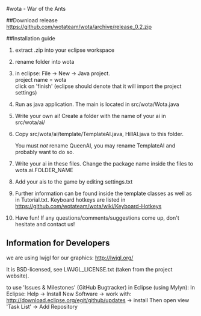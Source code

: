 #wota - War of the Ants

##Download release
https://github.com/wotateam/wota/archive/release_0.2.zip

##Installation guide

1.  extract .zip into your eclipse workspace

2.  rename folder into wota

3.  in eclipse: File -> New -> Java project.  
    project name = wota  
    click on 'finish' (eclipse should denote that it will import the project settings)

4.  Run as java application. The main is located in src/wota/Wota.java

5.  Write your own ai! Create a folder with the name of your ai in src/wota/ai/
6.  Copy src/wota/ai/template/TemplateAI.java, HillAI.java to this folder. 
	
	You must *not* rename QueenAI, you may rename TemplateAI and probably want to do so.

7.  Write your ai in these files. Change the package name inside the files to wota.ai.FOLDER_NAME
8.  Add your ais to the game by editing settings.txt
9.  Further information can be found inside the template classes as well as in Tutorial.txt. 
	Keyboard hotkeys are listed in https://github.com/wotateam/wota/wiki/Keyboard-Hotkeys
10. Have fun! If any questions/comments/suggestions come up, don't hesitate and contact us!

## Information for Developers
we are using lwjgl for our graphics:
http://lwjgl.org/

It is BSD-licensed, see LWJGL_LICENSE.txt (taken from the project website).

to use 'Issues & Milestones' (GitHub Bugtracker) in Eclipse (using Mylyn): 
In Eclipse: Help -> Install New Software -> work with: http://download.eclipse.org/egit/github/updates -> install
Then open view 'Task List' -> Add Repository
